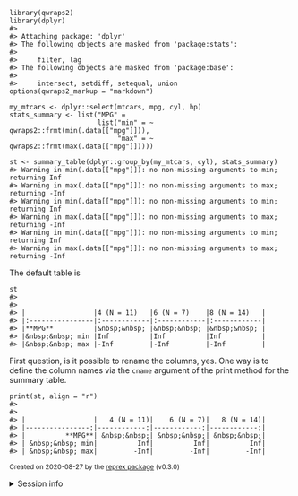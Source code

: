     library(qwraps2)
    library(dplyr)
    #> 
    #> Attaching package: 'dplyr'
    #> The following objects are masked from 'package:stats':
    #> 
    #>     filter, lag
    #> The following objects are masked from 'package:base':
    #> 
    #>     intersect, setdiff, setequal, union
    options(qwraps2_markup = "markdown")

    my_mtcars <- dplyr::select(mtcars, mpg, cyl, hp)
    stats_summary <- list("MPG" =
                          list("min" = ~ qwraps2::frmt(min(.data[["mpg"]])),
                               "max" = ~ qwraps2::frmt(max(.data[["mpg"]]))))

    st <- summary_table(dplyr::group_by(my_mtcars, cyl), stats_summary)
    #> Warning in min(.data[["mpg"]]): no non-missing arguments to min; returning Inf
    #> Warning in max(.data[["mpg"]]): no non-missing arguments to max; returning -Inf
    #> Warning in min(.data[["mpg"]]): no non-missing arguments to min; returning Inf
    #> Warning in max(.data[["mpg"]]): no non-missing arguments to max; returning -Inf
    #> Warning in min(.data[["mpg"]]): no non-missing arguments to min; returning Inf
    #> Warning in max(.data[["mpg"]]): no non-missing arguments to max; returning -Inf

The default table is

    st
    #> 
    #> 
    #> |                 |4 (N = 11)   |6 (N = 7)    |8 (N = 14)   |
    #> |:----------------|:------------|:------------|:------------|
    #> |**MPG**          |&nbsp;&nbsp; |&nbsp;&nbsp; |&nbsp;&nbsp; |
    #> |&nbsp;&nbsp; min |Inf          |Inf          |Inf          |
    #> |&nbsp;&nbsp; max |-Inf         |-Inf         |-Inf         |

First question, is it possible to rename the columns, yes. One way is to
define the column names via the `cname` argument of the print method for
the summary table.

    print(st, align = "r")
    #> 
    #> 
    #> |                 |   4 (N = 11)|    6 (N = 7)|   8 (N = 14)|
    #> |----------------:|------------:|------------:|------------:|
    #> |          **MPG**| &nbsp;&nbsp;| &nbsp;&nbsp;| &nbsp;&nbsp;|
    #> | &nbsp;&nbsp; min|          Inf|          Inf|          Inf|
    #> | &nbsp;&nbsp; max|         -Inf|         -Inf|         -Inf|

<sup>Created on 2020-08-27 by the [reprex package](https://reprex.tidyverse.org) (v0.3.0)</sup>
<details>
<summary>
Session info
</summary>

    devtools::session_info()
    #> ─ Session info ───────────────────────────────────────────────────────────────
    #>  setting  value                       
    #>  version  R version 4.0.2 (2020-06-22)
    #>  os       macOS Catalina 10.15.6      
    #>  system   x86_64, darwin17.0          
    #>  ui       X11                         
    #>  language (EN)                        
    #>  collate  en_US.UTF-8                 
    #>  ctype    en_US.UTF-8                 
    #>  tz       America/Denver              
    #>  date     2020-08-27                  
    #> 
    #> ─ Packages ───────────────────────────────────────────────────────────────────
    #>  package     * version    date       lib source        
    #>  assertthat    0.2.1      2019-03-21 [1] CRAN (R 4.0.0)
    #>  backports     1.1.9      2020-08-24 [1] CRAN (R 4.0.2)
    #>  callr         3.4.3      2020-03-28 [1] CRAN (R 4.0.0)
    #>  cli           2.0.2      2020-02-28 [1] CRAN (R 4.0.0)
    #>  crayon        1.3.4      2017-09-16 [1] CRAN (R 4.0.0)
    #>  desc          1.2.0      2018-05-01 [1] CRAN (R 4.0.0)
    #>  devtools      2.3.1      2020-07-21 [1] CRAN (R 4.0.2)
    #>  digest        0.6.25     2020-02-23 [1] CRAN (R 4.0.0)
    #>  dplyr       * 1.0.2      2020-08-18 [1] CRAN (R 4.0.2)
    #>  ellipsis      0.3.1      2020-05-15 [1] CRAN (R 4.0.0)
    #>  evaluate      0.14       2019-05-28 [1] CRAN (R 4.0.0)
    #>  fansi         0.4.1      2020-01-08 [1] CRAN (R 4.0.0)
    #>  fs            1.5.0      2020-07-31 [1] CRAN (R 4.0.2)
    #>  generics      0.0.2      2018-11-29 [1] CRAN (R 4.0.0)
    #>  glue          1.4.1      2020-05-13 [1] CRAN (R 4.0.0)
    #>  highr         0.8        2019-03-20 [1] CRAN (R 4.0.0)
    #>  htmltools     0.5.0      2020-06-16 [1] CRAN (R 4.0.0)
    #>  knitr         1.29       2020-06-23 [1] CRAN (R 4.0.0)
    #>  lifecycle     0.2.0      2020-03-06 [1] CRAN (R 4.0.0)
    #>  magrittr      1.5        2014-11-22 [1] CRAN (R 4.0.0)
    #>  memoise       1.1.0      2017-04-21 [1] CRAN (R 4.0.0)
    #>  pillar        1.4.6      2020-07-10 [1] CRAN (R 4.0.2)
    #>  pkgbuild      1.1.0      2020-07-13 [1] CRAN (R 4.0.2)
    #>  pkgconfig     2.0.3      2019-09-22 [1] CRAN (R 4.0.0)
    #>  pkgload       1.1.0      2020-05-29 [1] CRAN (R 4.0.0)
    #>  prettyunits   1.1.1      2020-01-24 [1] CRAN (R 4.0.0)
    #>  processx      3.4.3      2020-07-05 [1] CRAN (R 4.0.0)
    #>  ps            1.3.4      2020-08-11 [1] CRAN (R 4.0.2)
    #>  purrr         0.3.4      2020-04-17 [1] CRAN (R 4.0.0)
    #>  qwraps2     * 0.4.2.9006 2020-08-26 [1] local         
    #>  R6            2.4.1      2019-11-12 [1] CRAN (R 4.0.0)
    #>  Rcpp          1.0.5      2020-07-06 [1] CRAN (R 4.0.0)
    #>  remotes       2.2.0      2020-07-21 [1] CRAN (R 4.0.2)
    #>  rlang         0.4.7      2020-07-09 [1] CRAN (R 4.0.2)
    #>  rmarkdown     2.3        2020-06-18 [1] CRAN (R 4.0.0)
    #>  rprojroot     1.3-2      2018-01-03 [1] CRAN (R 4.0.0)
    #>  sessioninfo   1.1.1      2018-11-05 [1] CRAN (R 4.0.0)
    #>  stringi       1.4.6      2020-02-17 [1] CRAN (R 4.0.0)
    #>  stringr       1.4.0      2019-02-10 [1] CRAN (R 4.0.0)
    #>  testthat      2.3.2      2020-03-02 [1] CRAN (R 4.0.0)
    #>  tibble        3.0.3      2020-07-10 [1] CRAN (R 4.0.2)
    #>  tidyselect    1.1.0      2020-05-11 [1] CRAN (R 4.0.0)
    #>  usethis       1.6.1      2020-04-29 [1] CRAN (R 4.0.0)
    #>  vctrs         0.3.2      2020-07-15 [1] CRAN (R 4.0.2)
    #>  withr         2.2.0      2020-04-20 [1] CRAN (R 4.0.0)
    #>  xfun          0.16       2020-07-24 [1] CRAN (R 4.0.2)
    #>  yaml          2.2.1      2020-02-01 [1] CRAN (R 4.0.0)
    #> 
    #> [1] /Library/Frameworks/R.framework/Versions/4.0/Resources/library

</details>
